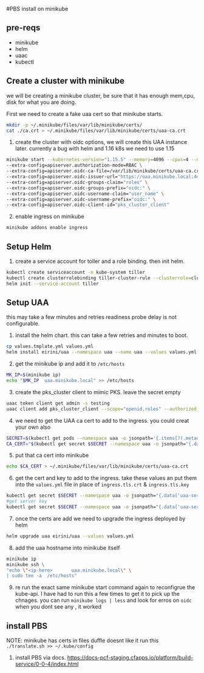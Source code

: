 
#PBS install on minikube

## pre-reqs

* minikube
* helm
* uaac
* kubectl
  

## Create a cluster with minikube

we will be creating a minikube cluster, be sure that it has enough mem,cpu, disk for what you are doing.

First we need to create a fake uaa cert so that minikube starts.
```bash
mkdir -p ~/.minikube/files/var/lib/minikube/certs/
cat ./ca.crt > ~/.minikube/files/var/lib/minikube/certs/uaa-ca.crt
```

1. create the cluster with oidc options, we will create this UAA instance later. currently a bug with helm and 1.16 k8s we need to use 1.15
```bash
minikube start --kubernetes-version="1.15.5" --memory=4096 --cpus=4 --disk-size=30GB --vm-driver=hyperkit --bootstrapper=kubeadm \
--extra-config=apiserver.authorization-mode=RBAC \
--extra-config=apiserver.oidc-ca-file=/var/lib/minikube/certs/uaa-ca.crt \
--extra-config=apiserver.oidc-issuer-url="https://uaa.minikube.local:443/oauth/token" \
--extra-config=apiserver.oidc-groups-claim="roles" \
--extra-config=apiserver.oidc-groups-prefix="oidc:" \
--extra-config=apiserver.oidc-username-claim="user_name" \
--extra-config=apiserver.oidc-username-prefix="oidc:" \
--extra-config=apiserver.oidc-client-id="pks_cluster_client"
```

2. enable ingress on minikube

```bash
minikube addons enable ingress
```


## Setup Helm

1. create a service account for toller and a role binding. then init helm.
   
```bash
kubectl create serviceaccount -n kube-system tiller
kubectl create clusterrolebinding tiller-cluster-rule --clusterrole=cluster-admin --serviceaccount=kube-system:tiller
helm init --service-account tiller
```

## Setup UAA

this may take a few minutes and retries readiness probe delay is not configurable.

1. install the helm chart. this can take a few retries and minutes to boot.

```bash
cp values.tmplate.yml values.yml
helm install eirini/uaa --namespace uaa --name uaa --values values.yml
```
2. get the minikube ip and add it to `/etc/hosts`
   
```bash
MK_IP=$(minikube ip)
echo "$MK_IP  uaa.minikube.local" >> /etc/hosts
```

3. create the pks_cluster client to mimic PKS. leave the secret empty

```bash
uaac token client get admin -s testing
uaac client add pks_cluster_client --scope="openid,roles" --authorized_grant_types="password,refresh_token" --authorities="uaa.resource" --access_token_validity 600 --refresh_token_validity 21600 --secret=""
```


4. we need to get the UAA ca cert to add to the ingress. you could creat your own also
   
```bash
SECRET=$(kubectl get pods --namespace uaa -o jsonpath='{.items[?(.metadata.name=="uaa-0")].spec.containers[?(.name=="uaa")].env[?(.name=="INTERNAL_CA_CERT")].valueFrom.secretKeyRef.name}')
CA_CERT="$(kubectl get secret $SECRET --namespace uaa -o jsonpath="{.data['internal-ca-cert']}" | base64 --decode -)"
```

5. put that ca cert into minikube
   
```bash
echo $CA_CERT > ~/.minikube/files/var/lib/minikube/certs/uaa-ca.crt
```

6. get the cert and key to add to the ingress. take these values an put them into the `values.yml` file in place of `ingress.tls.crt` & `ingress.tls.key`

```bash
kubectl get secret $SECRET --namespace uaa -o jsonpath="{.data['uaa-server-cert']}" | base64 --decode -
#get server key
kubectl get secret $SECRET --namespace uaa -o jsonpath="{.data['uaa-server-cert-key']}" | base64 --decode -
```

7. once the certs are add we need to upgrade the ingress deployed by helm

```bash
helm upgrade uaa eirini/uaa --values values.yml
```

8. add the uaa hostname into minikube itself

```bash
minikube ip
minikube ssh \
"echo \"<ip-here>       uaa.minikube.local\" \
| sudo tee -a  /etc/hosts"
```

9. re run the exact same minikube start command again to reconfigrue the kube-api. I have had to run this a few times to get it to pick up the chnages. you can run `minikube logs | less` and look for erros on `oidc` when you dont see any , it worked


## install PBS

NOTE: minikube has certs in files duffle doesnt like it
run this `./translate.sh >> ~/.kube/config`

1. install PBS via docs. https://docs-pcf-staging.cfapps.io/platform/build-service/0-0-4/index.html

